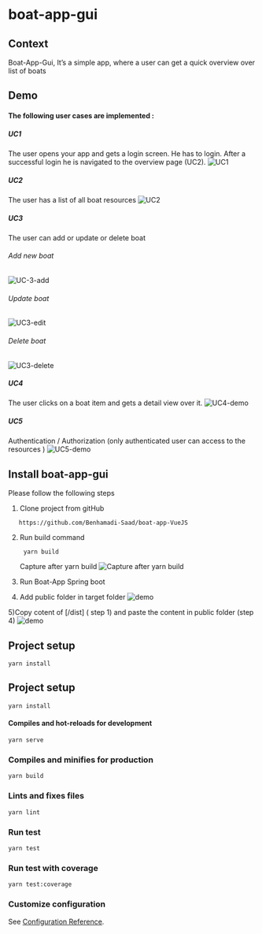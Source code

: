 # boat-app-gui

## Context
Boat-App-Gui, It’s a simple app, where a user can get a quick overview over list of boats

## Demo
#### The following user cases are implemented : 

##### UC1

The user opens your app and gets a login screen. He has to login. After a successful login he is navigated to
the overview page (UC2).
![UC1](demo/UC1.gif)
##### UC2

The user has a list of all boat resources
![UC2](demo/UC2.gif)
##### UC3

The user can add or update or delete boat
###### Add new boat
![UC-3-add](demo/UC3-add.gif)
###### Update boat
![UC3-edit](demo/UC3-edit.gif)
###### Delete boat
![UC3-delete](demo/UC3-delete.gif)
##### UC4

The user clicks on a boat item and gets a detail view over it.
![UC4-demo](demo/UC-4.gif)
##### UC5

Authentication / Authorization (only authenticated user can access to the resources )
![UC5-demo](demo/UC-Authozisation.gif)
## Install boat-app-gui 
Please follow the following steps
 1) Clone project from gitHub
  ```
     https://github.com/Benhamadi-Saad/boat-app-VueJS
  ```
2) Run build command  
     ```
      yarn build
    ```
   Capture after yarn build
   ![Capture after yarn build](demo/Capture_after_yarn_build.PNG)
   
3) Run Boat-App Spring boot

4) Add public folder in target folder
![demo](demo/Capture_add_folder_public_in_Target_folder.PNG)

5)Copy cotent of [/dist] ( step 1) and paste the content in public folder (step 4)
![demo](demo/Capture_after_past_content_of_dist.PNG)

## Project setup
```
yarn install
```

## Project setup
```
yarn install
```

#### Compiles and hot-reloads for development
```
yarn serve
```

### Compiles and minifies for production
```
yarn build
```

### Lints and fixes files
```
yarn lint
```
### Run test
```
yarn test
```
### Run test with coverage
```
yarn test:coverage
```

### Customize configuration
See [Configuration Reference](https://cli.vuejs.org/config/).
